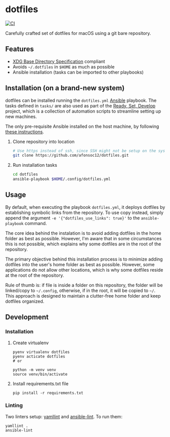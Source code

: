 # dotfiles

[![CI](https://github.com/afonsoc12/dotfiles/actions/workflows/ci.yml/badge.svg)](https://github.com/afonsoc12/dotfiles/actions/workflows/ci.yml)

Carefully crafted set of dotfiles for macOS using a git bare repository.

## Features
- [XDG Base Directory Specification](https://wiki.archlinux.org/title/XDG_Base_Directory) compliant
- Avoids `~/.dotfiles` in `$HOME` as much as possible
- Ansible installation (tasks can be imported to other playbooks)

## Installation (on a brand-new system)

dotfiles can be installed running the `dotfiles.yml` [Ansible](https://www.ansible.com/) playbook. The tasks defined in `tasks/` are also used as part of the [Ready, Set, Develop](afonsoc12/ready-set-code) project, which is a collection of automation scripts to streamline setting up new machines.

The only pre-requisite Ansible installed on the host machine, by following [these instructions](https://docs.ansible.com/ansible/latest/installation_guide/intro_installation.html).

1. Clone repository into location

    ```bash
    # Use https instead of ssh, since SSH might not be setup on the system
    git clone https://github.com/afonsoc12/dotfiles.git
    ```

2. Run installation tasks

    ```bash
    cd dotfiles
    ansible-playbook $HOME/.config/dotfiles.yml
    ```

## Usage

By default, when executing the playbook `dotfiles.yml`, it deploys dotfiles by establishing symbolic links from the repository. To use copy instead, simply append the argument `-e '{"dotfiles_use_links": true}'` to the `ansible-playbook` command.

The core idea behind the instalation is to avoid adding dotfiles in the home folder as best as possible. However, I'm aware that in some circumstances this is not possible, which explains why some dotfiles are in the root of the repository.

The primary objective behind this installation process is to minimize adding dotfiles into the user's home folder as best as possible. However, some applications do not allow other locations, which is why some dotfiles reside at the root of the repository.

Rule of thumb is: if file is inside a folder on this repository, the folder will be linked/copy to `~/.config`, otherwise, if in the root, it will be copied to `~/`. This approach is designed to maintain a clutter-free home folder and keep dotfiles organized.

## Development

### Installation

1. Create virtualenv

    ```shell
    pyenv virtualenv dotfiles
    pyenv acticate dotfiles
    # or

    python -m venv venv
    source venv/bin/activate
    ```

2. Install requirements.txt file

    ```shell
    pip install -r requirements.txt
    ```

### Linting

Two linters setup: [yamllint](https://yamllint.readthedocs.io/en/stable/) and [ansible-lint](https://ansible.readthedocs.io/projects/lint). To run them:

```shell
yamllint .
ansible-lint
```
